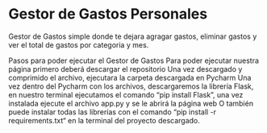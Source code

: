 # Gestor de Gastos Personales
Gestor de Gastos simple donde te dejara agragar gastos, eliminar gastos y ver el total de gastos por categoria y mes.

Pasos para poder ejecutar el Gestor de Gastos
Para poder ejecutar nuestra página primero deberá descargar el repositorio 
Una vez descargado y comprimido el archivo, ejecutara la carpeta descargada en Pycharm
Una vez dentro del Pycharm con los archivos, descargaremos la librería Flask, en nuestro terminal ejecutamos el comando “pip install Flask”, una vez instalada ejecute el archivo app.py y se le abrirá la página web
O también puede instalar todas las librerías con el comando “pip install -r requirements.txt“ en la terminal del proyecto descargado.

